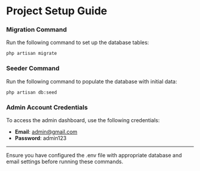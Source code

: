 
# Project Setup Guide

### Migration Command
Run the following command to set up the database tables:
```
php artisan migrate
```

### Seeder Command
Run the following command to populate the database with initial data:
```
php artisan db:seed
```

### Admin Account Credentials
To access the admin dashboard, use the following credentials:
- **Email**: admin@gmail.com
- **Password**: admin123

---

Ensure you have configured the .env file with appropriate database and email settings before running these commands.
